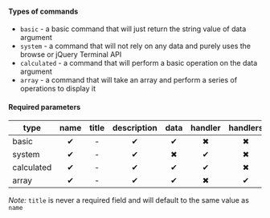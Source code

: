 #### Types of commands

* `basic` - a basic command that will just return the string value of data argument
* `system` - a command that will not rely on any data and purely uses the browse or jQuery Terminal API
* `calculated` - a command that will perform a basic operation on the data argument
* `array` - a command that will take an array and perform a series of operations to display it

#### Required parameters

type | name | title | description | data | handler | handlers |
--- |:---:|:---:|:---:|:---:|:---:|:---:|
basic | ✔ | - | ✔ | ✔ | ✖ | ✖ |
system | ✔ | - | ✔ | ✖ | ✔ | ✖ |
calculated | ✔ | - | ✔ | ✔ | ✔ | ✖ |
array | ✔ | - | ✔ | ✔ | ✖ | ✔ |

*Note:* `title` is never a required field and will default to the same value as `name`
